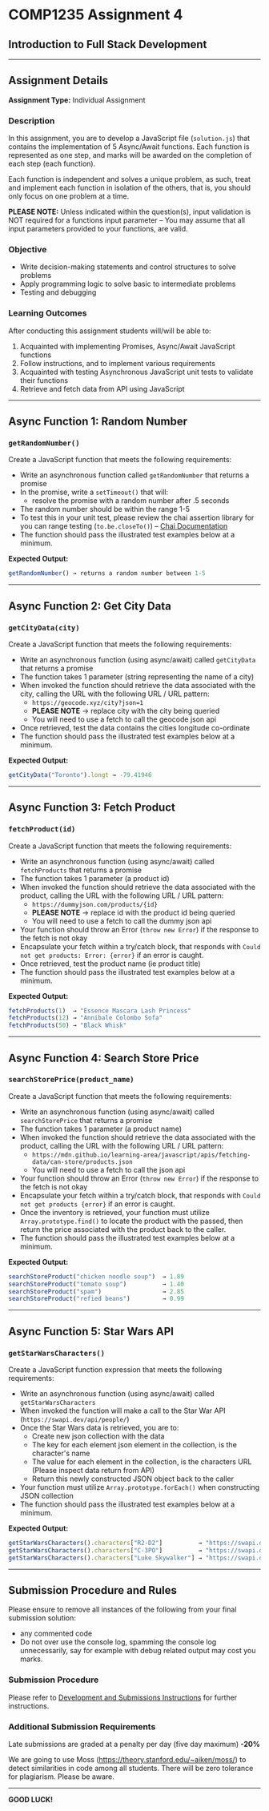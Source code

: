 # COMP1235 Assignment 4
## Introduction to Full Stack Development

---

## Assignment Details

**Assignment Type:** Individual Assignment

### Description
In this assignment, you are to develop a JavaScript file (`solution.js`) that contains the implementation of 5 Async/Await functions. Each function is represented as one step, and marks will be awarded on the completion of each step (each function).

Each function is independent and solves a unique problem, as such, treat and implement each function in isolation of the others, that is, you should only focus on one problem at a time.

**PLEASE NOTE:** Unless indicated within the question(s), input validation is NOT required for a functions input parameter – You may assume that all input parameters provided to your functions, are valid.

### Objective
- Write decision-making statements and control structures to solve problems
- Apply programming logic to solve basic to intermediate problems
- Testing and debugging

### Learning Outcomes
After conducting this assignment students will/will be able to:
1. Acquainted with implementing Promises, Async/Await JavaScript functions
2. Follow instructions, and to implement various requirements
3. Acquainted with testing Asynchronous JavaScript unit tests to validate their functions
4. Retrieve and fetch data from API using JavaScript

---

## Async Function 1: Random Number

### `getRandomNumber()`

Create a JavaScript function that meets the following requirements:

- Write an asynchronous function called `getRandomNumber` that returns a promise
- In the promise, write a `setTimeout()` that will:
  - resolve the promise with a random number after .5 seconds
- The random number should be within the range 1-5
- To test this in your unit test, please review the chai assertion library for you can range testing (`to.be.closeTo()`) – [Chai Documentation](https://www.chaijs.com/api/bdd/)
- The function should pass the illustrated test examples below at a minimum.

**Expected Output:**
```javascript
getRandomNumber() → returns a random number between 1-5
```

---

## Async Function 2: Get City Data

### `getCityData(city)`

Create a JavaScript function that meets the following requirements:

- Write an asynchronous function (using async/await) called `getCityData` that returns a promise
- The function takes 1 parameter (string representing the name of a city)
- When invoked the function should retrieve the data associated with the city, calling the URL with the following URL / URL pattern:
  - `https://geocode.xyz/city?json=1`
  - **PLEASE NOTE** → replace city with the city being queried
  - You will need to use a fetch to call the geocode json api
- Once retrieved, test the data contains the cities longitude co-ordinate
- The function should pass the illustrated test examples below at a minimum.

**Expected Output:**
```javascript
getCityData("Toronto").longt → -79.41946
```

---

## Async Function 3: Fetch Product

### `fetchProduct(id)`

Create a JavaScript function that meets the following requirements:

- Write an asynchronous function (using async/await) called `fetchProducts` that returns a promise
- The function takes 1 parameter (a product id)
- When invoked the function should retrieve the data associated with the product, calling the URL with the following URL / URL pattern:
  - `https://dummyjson.com/products/{id}`
  - **PLEASE NOTE** → replace id with the product id being queried
  - You will need to use a fetch to call the dummy json api
- Your function should throw an Error (`throw new Error`) if the response to the fetch is not okay
- Encapsulate your fetch within a try/catch block, that responds with `Could not get products: Error: {error}` if an error is caught.
- Once retrieved, test the product name (ie product title)
- The function should pass the illustrated test examples below at a minimum.

**Expected Output:**
```javascript
fetchProducts(1)  → "Essence Mascara Lash Princess"
fetchProducts(12) → "Annibale Colombo Sofa"
fetchProducts(50) → "Black Whisk"
```

---

## Async Function 4: Search Store Price

### `searchStorePrice(product_name)`

Create a JavaScript function that meets the following requirements:

- Write an asynchronous function (using async/await) called `searchStorePrice` that returns a promise
- The function takes 1 parameter (a product name)
- When invoked the function should retrieve the data associated with the product, calling the URL with the following URL / URL pattern:
  - `https://mdn.github.io/learning-area/javascript/apis/fetching-data/can-store/products.json`
  - You will need to use a fetch to call the json api
- Your function should throw an Error (`throw new Error`) if the response to the fetch is not okay
- Encapsulate your fetch within a try/catch block, that responds with `Could not get products {error}` if an error is caught.
- Once the inventory is retrieved, your function must utilize `Array.prototype.find()` to locate the product with the passed, then return the price associated with the product back to the caller.
- The function should pass the illustrated test examples below at a minimum.

**Expected Output:**
```javascript
searchStoreProduct("chicken noodle soup")  → 1.89
searchStoreProduct("tomato soup")          → 1.40
searchStoreProduct("spam")                 → 2.85
searchStoreProduct("refied beans")         → 0.99
```

---

## Async Function 5: Star Wars API

### `getStarWarsCharacters()`

Create a JavaScript function expression that meets the following requirements:

- Write an asynchronous function (using async/await) called `getStarWarsCharacters`
- When invoked the function will make a call to the Star War API (`https://swapi.dev/api/people/`)
- Once the Star Wars data is retrieved, you are to:
  - Create new json collection with the data
  - The key for each element json element in the collection, is the character's name
  - The value for each element in the collection, is the characters URL (Please inspect data return from API)
  - Return this newly constructed JSON object back to the caller
- Your function must utilize `Array.prototype.forEach()` when constructing JSON collection
- The function should pass the illustrated test examples below at a minimum.

**Expected Output:**
```javascript
getStarWarsCharacters().characters["R2-D2"]          → "https://swapi.dev/api/people/3/"
getStarWarsCharacters().characters["C-3PO"]          → "https://swapi.dev/api/people/2/"
getStarWarsCharacters().characters["Luke Skywalker"] → "https://swapi.dev/api/people/1/"
```

---

## Submission Procedure and Rules

Please ensure to remove all instances of the following from your final submission solution:
- any commented code
- Do not over use the console log, spamming the console log unnecessarily, say for example with debug related output may cost you marks.

### Submission Procedure

Please refer to [Development and Submissions Instructions](https://github.com/s25gbc/comp1235/blob/main/assignment4/development-and-submissions-instructions.md) for further instructions.

### Additional Submission Requirements

Late submissions are graded at a penalty per day (five day maximum) **-20%**

We are going to use Moss (https://theory.stanford.edu/~aiken/moss/) to detect similarities in code among all students. There will be zero tolerance for plagiarism. Please be aware.

---

**GOOD LUCK!**
